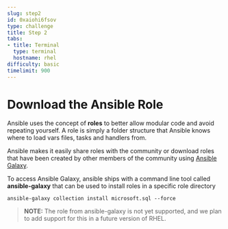 ```yaml
---
slug: step2
id: 0xaiohi6fsov
type: challenge
title: Step 2
tabs:
- title: Terminal
  type: terminal
  hostname: rhel
difficulty: basic
timelimit: 900
---
```

# Download the Ansible Role

Ansible uses the concept of **roles** to better allow modular code and avoid repeating yourself. A role is simply a folder structure that Ansible knows where to load vars files, tasks and handlers from.

Ansible makes it easily share roles with the community or download roles that have been created by other members of the community using [Ansible Galaxy](https://galaxy.ansible.com/).

To access Ansible Galaxy, ansible ships with a command line tool called **ansible-galaxy** that can be used to install roles in a specific role directory

```
ansible-galaxy collection install microsoft.sql --force
```

> **NOTE:** The role from ansible-galaxy is not yet supported, and we plan to add support for this in a future version of RHEL.
